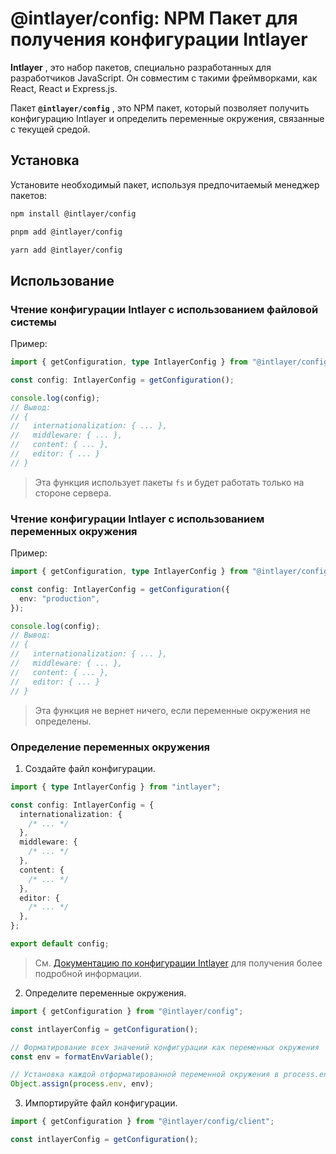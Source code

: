 # @intlayer/config: NPM Пакет для получения конфигурации Intlayer

**Intlayer** , это набор пакетов, специально разработанных для разработчиков JavaScript. Он совместим с такими фреймворками, как React, React и Express.js.

Пакет **`@intlayer/config`** , это NPM пакет, который позволяет получить конфигурацию Intlayer и определить переменные окружения, связанные с текущей средой.

## Установка

Установите необходимый пакет, используя предпочитаемый менеджер пакетов:

```bash packageManager="npm"
npm install @intlayer/config
```

```bash packageManager="pnpm"
pnpm add @intlayer/config
```

```bash packageManager="yarn"
yarn add @intlayer/config
```

## Использование

### Чтение конфигурации Intlayer с использованием файловой системы

Пример:

```ts
import { getConfiguration, type IntlayerConfig } from "@intlayer/config";

const config: IntlayerConfig = getConfiguration();

console.log(config);
// Вывод:
// {
//   internationalization: { ... },
//   middleware: { ... },
//   content: { ... },
//   editor: { ... }
// }
```

> Эта функция использует пакеты `fs` и будет работать только на стороне сервера.

### Чтение конфигурации Intlayer с использованием переменных окружения

Пример:

```ts
import { getConfiguration, type IntlayerConfig } from "@intlayer/config/client";

const config: IntlayerConfig = getConfiguration({
  env: "production",
});

console.log(config);
// Вывод:
// {
//   internationalization: { ... },
//   middleware: { ... },
//   content: { ... },
//   editor: { ... }
// }
```

> Эта функция не вернет ничего, если переменные окружения не определены.

### Определение переменных окружения

1. Создайте файл конфигурации.

```ts fileName="intlayer.config.ts"
import { type IntlayerConfig } from "intlayer";

const config: IntlayerConfig = {
  internationalization: {
    /* ... */
  },
  middleware: {
    /* ... */
  },
  content: {
    /* ... */
  },
  editor: {
    /* ... */
  },
};

export default config;
```

> См. [Документацию по конфигурации Intlayer](https://github.com/aymericzip/intlayer/blob/main/docs/docs/ru/configuration.md) для получения более подробной информации.

2. Определите переменные окружения.

```ts
import { getConfiguration } from "@intlayer/config";

const intlayerConfig = getConfiguration();

// Форматирование всех значений конфигурации как переменных окружения
const env = formatEnvVariable();

// Установка каждой отформатированной переменной окружения в process.env
Object.assign(process.env, env);
```

3. Импортируйте файл конфигурации.

```ts
import { getConfiguration } from "@intlayer/config/client";

const intlayerConfig = getConfiguration();
```
